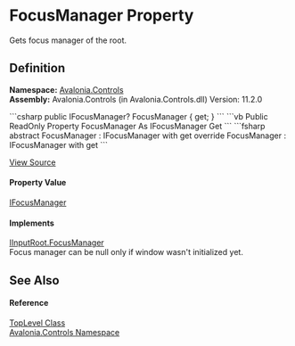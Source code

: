 # FocusManager Property


Gets focus manager of the root.



## Definition
**Namespace:** <a href="N_Avalonia_Controls">Avalonia.Controls</a>  
**Assembly:** Avalonia.Controls (in Avalonia.Controls.dll) Version: 11.2.0

<Tabs groupId="api-code-preview">
<TabItem value="csharp" label="C#">
```csharp
public IFocusManager? FocusManager { get; }
```
</TabItem>
<TabItem value="vb" label="VB">
```vb
Public ReadOnly Property FocusManager As IFocusManager
	Get
```
</TabItem>
<TabItem value="fsharp" label="F#">
```fsharp
abstract FocusManager : IFocusManager with get
override FocusManager : IFocusManager with get
```
</TabItem>
</Tabs>



<a href="https://github.com/AvaloniaUI/Avalonia/tree/master/src/Avalonia.Controls/TopLevel.cs#L568" title="View the source code">View Source</a>



#### Property Value
<a href="T_Avalonia_Input_IFocusManager">IFocusManager</a>

#### Implements
<a href="P_Avalonia_Input_IInputRoot_FocusManager">IInputRoot.FocusManager</a>  
Focus manager can be null only if window wasn't initialized yet.

## See Also


#### Reference
<a href="T_Avalonia_Controls_TopLevel">TopLevel Class</a>  
<a href="N_Avalonia_Controls">Avalonia.Controls Namespace</a>  

